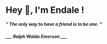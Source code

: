 <h1 title="head"> Hey 👋, I'm Endale !</h1>

**<h5><i>" The only way to have a friend is to be one. "</i></h5>**

*<b>___ Ralph Waldo Emerson ___</b>*
